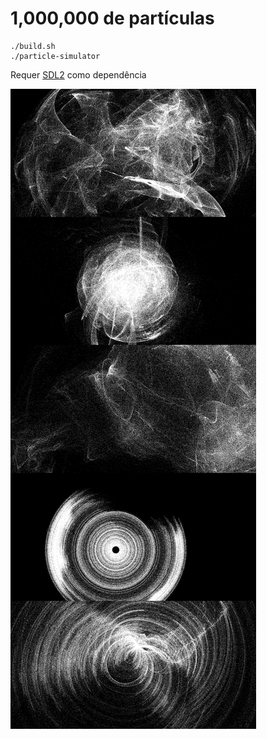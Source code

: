 # 1,000,000 de partículas

```
./build.sh
./particle-simulator
```

Requer [SDL2](https://www.libsdl.org/) como dependência


![screenshot](out.png)
